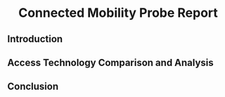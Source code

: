 <h1 align="center">Connected Mobility Probe Report</h1>


## Introduction

## Access Technology Comparison and Analysis

## Conclusion
